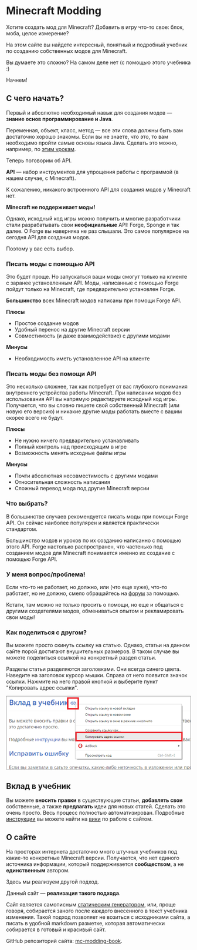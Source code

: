 # Minecraft Modding

Хотите создать мод для Minecraft? Добавить в игру что-то свое: блок, моба, целое измерение?

На этом сайте вы найдете интересный, понятный и подробный учебник по созданию собственных модов для Minecraft.

Вы думаете это сложно? На самом деле нет (с помощью этого учебника :)

Начнем!

## С чего начать?

Первый и абсолютно необходимый навык для создания модов — **знание основ программирование и Java**.

Переменная, объект, класс, метод — все эти слова должны быть вам достаточно хорошо знакомы. Если вы не знаете, что это,
то вам необходимо пройти самые основы языка Java. Сделать это можно, например, по [этим урокам](https://www.youtube.com/playlist?list=PLDywto_IU4_7Z4zJVZp3K-m7V76avtrBm).

Теперь поговорим об API.

**API** — набор инструментов для упрощения работы с программой (в нашем случае, с Minecraft).

К сожалению, никакого встроенного API для создания модов у Minecraft нет.

**Minecraft не поддерживает моды!**

Однако, исходный код игры можно получить и многие разработчики стали разрабатывать свои **неофициальные** API: Forge, Sponge и так далее. О Forge вы наверняка не раз слышали.
Это самое популярное на сегодня API для создания модов.

Поэтому у вас есть выбор.

### Писать моды с помощью API

Это будет проще. Но запускаться ваши моды смогут только на клиенте с заранее установленным API.
Моды, написанные с помощью Forge пойдут только на Minecraft, где предварительно установлен Forge.

**Большинство** всех Minecraft модов написаны при помощи Forge API.

**Плюсы**

* Простое создание модов
* Удобный перенос на другие Minecraft версии
* Совместимость (и даже взаимодействие) с другими модами

**Минусы**

* Необходимость иметь установленное API на клиенте

### Писать моды без помощи API

Это несколько сложнее, так как потребует от вас глубокого понимания внутреннего устройства работы Minecraft.
При написании модов без использования API вы напрямую редактируете исходный код игры. Получается, что вы словно пишете
свой собственный Minecraft (или новую его версию) и никакие другие моды работать вместе с вашим скорее всего не будут.

**Плюсы**

* Не нужно ничего предварительно устанавливать
* Полный контроль над происходящим в игре
* Возможность менять исходные файлы игры

**Минусы**

* Почти абсолютная несовместимость с другими модами
* Относительная сложность написания
* Сложный перевод мода под другие Minecraft версии

### Что выбрать?

В большинстве случаев рекомендуется писать моды при помощи Forge API. Он сейчас наиболее популярен и
является практически стандартом.

Большинство модов и уроков по их созданию написанно с помощью этого API.
Forge настолько распространен, что частенько под созданием модов для Minecraft понимается именно их создание с помощью Forge API.

### У меня вопрос/проблема!

Если что-то не работает, но должно, или (что еще хуже), что-то работает, но не должно, смело обращайтесь на
[форум](http://forum.mcmodding.ru) за помощью.

Кстати, там можно не только просить о помощи, но еще и общаться с другими создателями модов, обмениваться
опытом и рекламировать свои моды!

### Как поделиться с другом?

Вы можете просто скинуть ссылку на статью. Однако, статьи на данном сайте порой достигают внушительных размеров.
В таком случае вы можете поделиться ссылкой на конкретный раздел статьи.

Разделы статьи разделяются заголовками. Они всегда синего цвета. Наведите на заголовок курсор мышки. Справа
от него появится значок ссылки. Нажмите на него правой кнопкой и выберите пункт "Копировать адрес ссылки".

![Демонстрация копирования ссылки на раздел](images/link_to_friend.png)

## Вклад в учебник

Вы можете **вносить правки** в существующие статьи, **добавлять свои** собственные, а также **предлагать** идеи для новых статей.
Сделать это очень просто.
Весь процесс полностью автоматизирован. Подробные [инструкции]() вы можете найти на [вики]() по работе с сайтом.

## О сайте

На просторах интернета достаточно много штучных учебников под какие-то конкретные Minecraft версии.
Получается, что нет единого источника информации, который поддерживается **сообществом**, а не **единственным**
автором.

Здесь мы реализуем другой подход.

Данный сайт — **реализация такого подхода**.

Сайт является самописным [статическим генератором](https://xakep.ru/2014/09/30/stat-site-gen/), или, проще говоря, собирается заного после каждого внесенного
в текст учебника изменения. Такой подход позволяет не возиться с исходниками сайта, а писать в удобной markdown разметке, которая
автоматически собирается в готовый и красивый сайт.

GitHub репозиторий сайта: [mc-modding-book](https://github.com/mc-modding/mc-modding-book).
